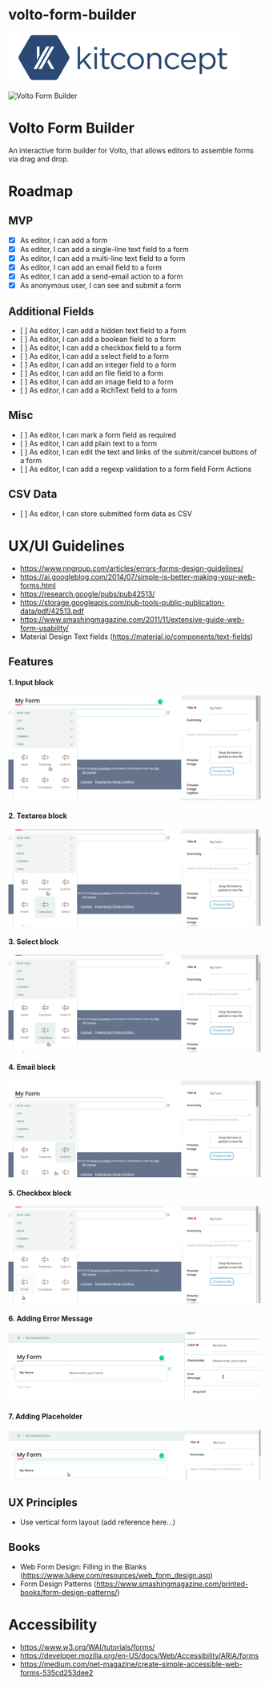 # volto-form-builder

![kitconcept GmbH](https://raw.githubusercontent.com/kitconcept/volto-form-builder/master/kitconcept.png)

![Volto Form Builder](https://github.com/kitconcept/volto-form-builder/workflows/Volto%20Form%20Builder/badge.svg)

# Volto Form Builder

An interactive form builder for Volto, that allows editors to assemble forms via drag and drop.

# Roadmap

## MVP

- [x] As editor, I can add a form
- [x] As editor, I can add a single-line text field to a form
- [x] As editor, I can add a multi-line text field to a form
- [x] As editor, I can add an email field to a form
- [x] As editor, I can add a send-email action to a form
- [x] As anonymous user, I can see and submit a form

## Additional Fields

- [ ] As editor, I can add a hidden text field to a form
- [ ] As editor, I can add a boolean field to a form
- [ ] As editor, I can add a checkbox field to a form
- [ ] As editor, I can add a select field to a form
- [ ] As editor, I can add an integer field to a form
- [ ] As editor, I can add an file field to a form
- [ ] As editor, I can add an image field to a form
- [ ] As editor, I can add a RichText field to a form

## Misc

- [ ] As editor, I can mark a form field as required
- [ ] As editor, I can add plain text to a form
- [ ] As editor, I can edit the text and links of the submit/cancel buttons of a form
- [ ] As editor, I can add a regexp validation to a form field
Form Actions

## CSV Data

- [ ] As editor, I can store submitted form data as CSV

# UX/UI Guidelines

* https://www.nngroup.com/articles/errors-forms-design-guidelines/
* https://ai.googleblog.com/2014/07/simple-is-better-making-your-web-forms.html
* https://research.google/pubs/pub42513/
* https://storage.googleapis.com/pub-tools-public-publication-data/pdf/42513.pdf
* https://www.smashingmagazine.com/2011/11/extensive-guide-web-form-usability/
* Material Design Text fields (https://material.io/components/text-fields)

## Features

#### 1. Input block
![Input block](https://raw.githubusercontent.com/kitconcept/volto-form-builder/master/images/input.gif)

#### 2. Textarea block
![Textarea block](https://raw.githubusercontent.com/kitconcept/volto-form-builder/master/images/Textarea.gif)

#### 3. Select block
![Select block](https://raw.githubusercontent.com/kitconcept/volto-form-builder/master/images/Select.gif)

#### 4. Email block
![Email block](https://raw.githubusercontent.com/kitconcept/volto-form-builder/master/images/Email.gif)

#### 5. Checkbox block
![Checkbox block](https://raw.githubusercontent.com/kitconcept/volto-form-builder/master/images/checkbox.gif)

#### 6. Adding Error Message
![Adding Error Message](https://raw.githubusercontent.com/kitconcept/volto-form-builder/master/images/Errormessage.gif)

#### 7. Adding Placeholder 
![Adding Placeholder](https://raw.githubusercontent.com/kitconcept/volto-form-builder/master/images/Placeholder.gif)

## UX Principles

* Use vertical form layout (add reference here...)

## Books

* Web Form Design: Filling in the Blanks (https://www.lukew.com/resources/web_form_design.asp)
* Form Design Patterns (https://www.smashingmagazine.com/printed-books/form-design-patterns/)

# Accessibility

* https://www.w3.org/WAI/tutorials/forms/
* https://developer.mozilla.org/en-US/docs/Web/Accessibility/ARIA/forms
* https://medium.com/net-magazine/create-simple-accessible-web-forms-535cd253dee2
